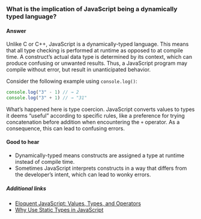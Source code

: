 ### What is the implication of JavaScript being a dynamically typed language?

#### Answer

Unlike C or C++, JavaScript is a dynamically-typed language. This means that all type checking is performed at runtime as opposed to at compile time. A construct’s actual data type is determined by its context, which can produce confusing or unwanted results. Thus, a JavaScript program may compile without error, but result in unanticipated behavior.  

Consider the following example using `console.log()`:

```js
console.log("3" - 1) // → 2
console.log("3" + 1) // → "31"
```

What’s happened here is type coercion. JavaScript converts values to types it deems “useful” according to specific rules, like a preference for trying concatenation before addition when encountering the `+` operator. As a consequence, this can lead to confusing errors.

#### Good to hear

- Dynamically-typed means constructs are assigned a type at runtime instead of compile time.
- Sometimes JavaScript interprets constructs in a way that differs from the developer’s intent, which can lead to wonky errors.

##### Additional links

<!-- Whenever possible, link a more detailed explanation. -->

* [Eloquent JavaScript: Values, Types, and Operators](http://eloquentjavascript.net/01_values.html)
* [Why Use Static Types in JavaScript](https://medium.freecodecamp.org/why-use-static-types-in-javascript-part-1-8382da1e0adb)

<!-- tags: (javascript) -->

<!-- expertise: (2) -->
